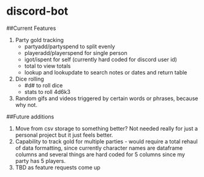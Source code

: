 # discord-bot

##Current Features

1. Party gold tracking
   - partyadd/partyspend to split evenly
    - playeradd/playerspend for single person
    - igot/ispent for self (currently hard coded for discord user id)
    - total to view totals
    - lookup and lookupdate to search notes or dates and return table
2. Dice rolling
   - \#d# to roll dice
   - stats to roll 4d6k3
3. Random gifs and videos triggered by certain words or phrases, because why not.

##Future additions

1. Move from csv storage to something better? Not needed really for just a personal project but it just feels better.
2. Capability to track gold for multiple parties - would require a total rehaul of data formatting, since currently character names are dataframe columns and several things are hard coded for 5 columns since my party has 5 players.
3. TBD as feature requests come up